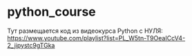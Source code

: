 # python_course
Тут размещается код из видеокурса Python с НУЛЯ:
https://www.youtube.com/playlist?list=PL_W5tn-T9OeaICcV4-2_jipystc9gTGka
